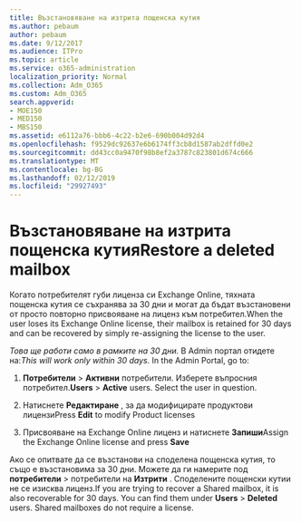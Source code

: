 ```yaml
---
title: Възстановяване на изтрита пощенска кутия
ms.author: pebaum
author: pebaum
ms.date: 9/12/2017
ms.audience: ITPro
ms.topic: article
ms.service: o365-administration
localization_priority: Normal
ms.collection: Adm_O365
ms.custom: Adm_O365
search.appverid:
- MOE150
- MED150
- MBS150
ms.assetid: e6112a76-bbb6-4c22-b2e6-690b004d92d4
ms.openlocfilehash: f9529dc92637e6b6174ff3cb8d1587ab2dffd0e2
ms.sourcegitcommit: dd43cc0a9470f98b8ef2a3787c823801d674c666
ms.translationtype: MT
ms.contentlocale: bg-BG
ms.lasthandoff: 02/12/2019
ms.locfileid: "29927493"
---
```

# <a name="restore-a-deleted-mailbox"></a><span data-ttu-id="dac96-102">Възстановяване на изтрита пощенска кутия</span><span class="sxs-lookup"><span data-stu-id="dac96-102">Restore a deleted mailbox</span></span>

<span data-ttu-id="dac96-103">Когато потребителят губи лиценза си Exchange Online, тяхната пощенска кутия се съхранява за 30 дни и могат да бъдат възстановени от просто повторно присвояване на лиценз към потребител.</span><span class="sxs-lookup"><span data-stu-id="dac96-103">When the user loses its Exchange Online license, their mailbox is retained for 30 days and can be recovered by simply re-assigning the license to the user.</span></span>
  
 <span data-ttu-id="dac96-p101">*Това ще работи само в рамките на 30 дни.*  В Admin портал отидете на:</span><span class="sxs-lookup"><span data-stu-id="dac96-p101">*This will work only within 30 days.*  In the Admin Portal, go to:</span></span> 
  
1. <span data-ttu-id="dac96-p102">**Потребители** \> **Активни** потребители. Изберете въпросния потребител.</span><span class="sxs-lookup"><span data-stu-id="dac96-p102">**Users** \> **Active** users. Select the user in question.</span></span> 
    
2. <span data-ttu-id="dac96-108">Натиснете **Редактиране** , за да модифицирате продуктови лицензи</span><span class="sxs-lookup"><span data-stu-id="dac96-108">Press **Edit** to modify Product licenses</span></span> 
    
3. <span data-ttu-id="dac96-109">Присвояване на Exchange Online лиценз и натиснете **Запиши**</span><span class="sxs-lookup"><span data-stu-id="dac96-109">Assign the Exchange Online license and press **Save**</span></span>
    
<span data-ttu-id="dac96-p103">Ако се опитвате да се възстанови на споделена пощенска кутия, то също е възстановима за 30 дни. Можете да ги намерите под **потребители** \> потребители на **Изтрити** . Споделените пощенски кутии не се изисква лиценз.</span><span class="sxs-lookup"><span data-stu-id="dac96-p103">If you are trying to recover a Shared mailbox, it is also recoverable for 30 days. You can find them under **Users** \> **Deleted** users. Shared mailboxes do not require a license.</span></span> 
  

